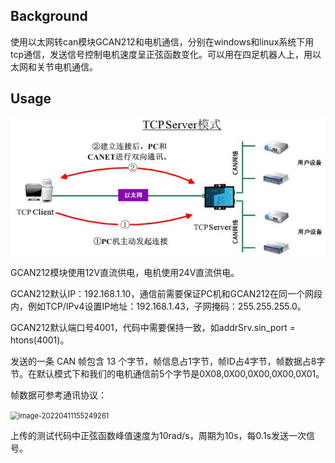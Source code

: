 ## Background

使用以太网转can模块GCAN212和电机通信，分别在windows和linux系统下用tcp通信，发送信号控制电机速度呈正弦函数变化。可以用在四足机器人上，用以太网和关节电机通信。

## Usage

![image text](https://github.com/err4ntry/ether2can/blob/master/screenshots/E%5D8RJM150H~%7D8LL%7DZBEDXP7.png "DBSCAN Performance Comparison")


GCAN212模块使用12V直流供电，电机使用24V直流供电。

GCAN212默认IP：192.168.1.10，通信前需要保证PC机和GCAN212在同一个网段内，例如TCP/IPv4设置IP地址：192.168.1.43，子网掩码：255.255.255.0。

GCAN212默认端口号4001，代码中需要保持一致，如addrSrv.sin_port = htons(4001)。

发送的一条 CAN 帧包含 13 个字节，帧信息占1字节，帧ID占4字节，帧数据占8字节。在默认模式下和我们的电机通信前5个字节是0X08,0X00,0X00,0X00,0X01。

帧数据可参考通讯协议：

<img src="C:\Users\CZ\AppData\Roaming\Typora\typora-user-images\image-20220411155249261.png" alt="image-20220411155249261" style="zoom:80%;" />

上传的测试代码中正弦函数峰值速度为10rad/s，周期为10s，每0.1s发送一次信号。
